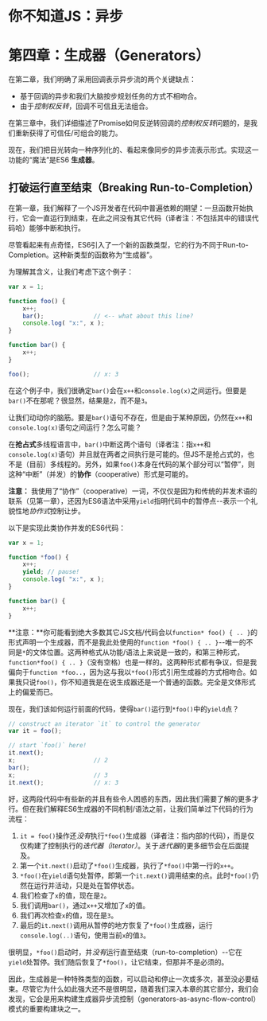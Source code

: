 # 你不知道JS：异步

# 第四章：生成器（Generators）

在第二章，我们明确了采用回调表示异步流的两个关键缺点：

+ 基于回调的异步和我们大脑按步规划任务的方式不相吻合。
+ 由于*控制权反转*，回调不可信且无法组合。

在第三章中，我们详细描述了Promise如何反逆转回调的*控制权反转*问题的，是我们重新获得了可信任/可组合的能力。

现在，我们把目光转向一种序列化的、看起来像同步的异步流表示形式。实现这一功能的“魔法”是ES6 **生成器**。

## 打破运行直至结束（Breaking Run-to-Completion）

在第一章，我们解释了一个JS开发者在代码中普遍依赖的期望：一旦函数开始执行，它会一直运行到结束，在此之间没有其它代码（译者注：不包括其中的错误代码哈）能够中断和执行。

尽管看起来有点奇怪，ES6引入了一个新的函数类型，它的行为不同于Run-to-Completion。这种新类型的函数称为“生成器”。

为理解其含义，让我们考虑下这个例子：

```javascript
var x = 1;

function foo() {
    x++;
    bar();              // <-- what about this line?
    console.log( "x:", x );
}

function bar() {
    x++;
}

foo();                  // x: 3
```

在这个例子中，我们很确定`bar()`会在`x++`和`console.log(x)`之间运行。但要是`bar()`不在那呢？很显然，结果是`2`，而不是`3`。

让我们动动你的脑筋。要是`bar()`语句不存在，但是由于某种原因，仍然在`x++`和`console.log(x)`语句之间运行？怎么可能？

在**抢占式**多线程语言中，`bar()`中断这两个语句（译者注：指`x++`和`console.log(x)`语句）并且就在两者之间执行是可能的。但JS不是抢占式的，也不是（目前）多线程的。另外，如果`foo()`本身在代码的某个部分可以“暂停”，则这种“中断”（并发）的**协作**（cooperative）形式是可能的。

**注意：** 我使用了“协作”（cooperative）一词，不仅仅是因为和传统的并发术语的联系（见第一章），还因为ES6语法中采用`yield`指明代码中的暂停点--表示一个礼貌性地*协作式*控制让步。

以下是实现此类协作并发的ES6代码：

```javascript
var x = 1;

function *foo() {
    x++;
    yield; // pause!
    console.log( "x:", x );
}

function bar() {
    x++;
}
```

**注意：**你可能看到绝大多数其它JS文档/代码会以`function* foo() { .. }`的形式声明一个生成器，而不是我此处使用的`function *foo() { .. }`--唯一的不同是`*`的文体位置。这两种格式从功能/语法上来说是一致的，和第三种形式，`function*foo() { .. }`（没有空格）也是一样的。这两种形式都有争议，但是我偏向于`function *foo..`，因为这与我以`*foo()`形式引用生成器的方式相吻合。如果我只说`foo()`，你不知道我是在说生成器还是一个普通的函数。完全是文体形式上的偏爱而已。

现在，我们该如何运行前面的代码，使得`bar()`运行到`*foo()`中的`yield`点？

```javascript
// construct an iterator `it` to control the generator
var it = foo();

// start `foo()` here!
it.next();
x;                      // 2
bar();
x;                      // 3
it.next();              // x: 3
```

好，这两段代码中有些新的并且有些令人困惑的东西，因此我们需要了解的更多才行。但在我们解释ES6生成器的不同机制/语法之前，让我们简单过下代码的行为流程：

1. `it = foo()`操作还*没有*执行`*foo()`生成器（译者注：指内部的代码），而是仅仅构建了控制执行的*迭代器（iterator）*。关于*迭代器*的更多细节会在后面提及。
2. 第一个`it.next()`启动了`*foo()`生成器，执行了`*foo()`中第一行的`x++`。
3. `*foo()`在`yield`语句处暂停，即第一个`it.next()`调用结束的点。此时`*foo()`仍然在运行并活动，只是处在暂停状态。
4. 我们检查了`x`的值，现在是`2`。
5. 我们调用`bar()`，通过`x++`又增加了`x`的值。
6. 我们再次检查`x`的值，现在是`3`。
7. 最后的`it.next()`调用从暂停的地方恢复了`*foo()`生成器，运行`console.log(..)`语句，使用当前`x`的值`3`。

很明显，`*foo()`启动时，并*没有*运行直至结束（run-to-completion）--它在`yield`处暂停。我们随后恢复了`*foo()`，让它结束，但那并不是必须的。

因此，生成器是一种特殊类型的函数，可以启动和停止一次或多次，甚至没必要结束。尽管它为什么如此强大还不是很明显，随着我们深入本章的其它部分，我们会发现，它会是用来构建生成器异步流控制（generators-as-async-flow-control）模式的重要构建块之一。
